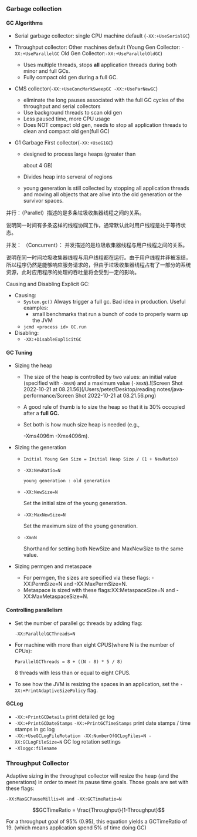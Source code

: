 ### Garbage collection

#### GC Algorithms

* Serial garbage collector: single CPU machine default (`-XX:+UseSerialGC`)

* Throughput collector: Other machines default (Young Gen Collector: `-XX:+UseParallelGC` Old Gen Collector:`-XX:+UseParallelOldGC`) 

  * Uses multiple threads, stops **all** application threads during both minor and full GCs. 
  * Fully compact old gen during a full GC.

* CMS collector(`-XX:+UseConcMarkSweepGC -XX:+UseParNewGC`)

  * eliminate the long pauses associated with the full GC cycles of the throughput and serial collectors
  * Use background threads to scan old gen
  * Less paused time, more CPU usage
  * Does NOT compact old gen, needs to stop all application threads to clean and compact old gen(full GC)

* G1 Garbage First collector(`-XX:+UseG1GC`)

  * designed to process large heaps (greater than

    about 4 GB)

  * Divides heap into serveral of regions

  * young generation is still collected by stopping all application threads and moving all objects that are alive into the old generation or the survivor spaces.

并行：（Parallel）描述的是多条垃圾收集器线程之间的关系。

说明同一时间有多条这样的线程协同工作，通常默认此时用户线程是处于等待状态。

并发： （Concurrent）： 并发描述的是垃圾收集器线程与用户线程之间的关系。

说明在同一时间垃圾收集器线程与用户线程都在运行。由于用户线程并非被冻结，所以程序仍然是能够响应服务请求的，但由于垃圾收集器线程占有了一部分的系统资源，此时应用程序的处理的吞吐量将会受到一定的影响。


Causing and Disabling Explicit GC: 

* Causing:
  * `System.gc()` Always trigger a full gc. Bad idea in production. Useful examples:
    * small benchmarks that run a bunch of code to properly warm up the JVM
  * `jcmd <process id> GC.run`
* Disabling:
  * `-XX:+DisableExplicitGC`

#### GC Tuning

* Sizing the heap

  * The size of the heap is controlled by two values: an initial value (specified with `-XmsN`) and a maximum value (`-XmxN`).![Screen Shot 2022-10-21 at 08.21.56](/Users/peter/Desktop/reading notes/java-performance/Screen Shot 2022-10-21 at 08.21.56.png)

  * A good rule of thumb is to size the heap so that it is 30% occupied after a **full GC.**

  * Set both is how much size heap is needed (e.g.,

    -Xms4096m -Xmx4096m).

* Sizing the generation

  * `Initial Young Gen Size = Initial Heap Size / (1 + NewRatio)`

  * `-XX:NewRatio=N`

    `young generation : old generation`

  * `-XX:NewSize=N`

    Set the initial size of the young generation.

  * `-XX:MaxNewSize=N`

    Set the maximum size of the young generation.

  * `-XmnN`

    Shorthand for setting both NewSize and MaxNewSize to the same value.

* Sizing permgen and metaspace
  * For permgen, the sizes are specified via these flags: -XX:PermSize=N and -XX:MaxPermSize=N. 
  * Metaspace is sized with these flags:XX:MetaspaceSize=N and -XX:MaxMetaspaceSize=N.

#### Controlling parallelism

* Set the number of parallel gc threads by adding flag: 

  ```-XX:ParallelGCThreads=N```

* For machine with more than eight CPUS(where N is the number of CPUs): 

  ```ParallelGCThreads = 8 + ((N - 8) * 5 / 8)```

  8 threads with less than or equal to eight CPUS.

* To see how the JVM is resizing the spaces in an application, set the `-XX:+PrintAdaptiveSizePolicy` flag.

#### GCLog

* `-XX:+PrintGCDetails` print detailed gc log
* `-XX:+PrintGCDateStamps` `-XX:+PrintGCTimeStamps` print date stamps / time stamps in gc log
* `-XX:+UseGCLogFileRotation -XX:NumberOfGCLogFiles=N -XX:GCLogFileSize=N` GC log rotation settings
* `-Xloggc:filename`

### Throughput Collector

Adaptive sizing in the throughput collector will resize the heap (and the generations) in order to meet its pause time goals. Those goals are set with these flags:

```-XX:MaxGCPauseMillis=N and -XX:GCTimeRatio=N```

$$GCTimeRatio = \frac{Throughput}{1-Throughput}$$

For a throughput goal of 95% (0.95), this equation yields a GCTimeRatio of 19. (which means application spend 5% of time doing GC)